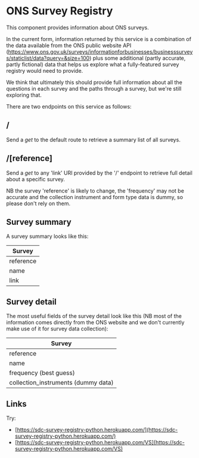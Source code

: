 # ONS Survey Registry
This component provides information about ONS surveys. 

In the current form, information returned by this service is a combination of the data available from the ONS public website API (https://www.ons.gov.uk/surveys/informationforbusinesses/businesssurveys/staticlist/data?query=&size=100) plus some additional (partly accurate, partly fictional) data that helps us explore what a fully-featured survey registry would need to provide.

We think that ultimately this should provide full information about all the questions in each survey and the paths through a survey, but we're still exploring that.

There are two endpoints on this service as follows:

## /

Send a *get* to the default route to retrieve a summary list of all surveys.

## /[reference]

Send a *get* to any 'link' URI provided by the '/' endpoint to retrieve full detail about a specific survey.

NB the survey 'reference' is likely to change, the 'frequency' may not be accurate and the collection instrument and form type data is dummy, so please don't rely on them.

## Survey summary

A survey summary looks like this:

| Survey         |
| -------------- |
| reference      |
| name           |
| link           |

## Survey detail

The most useful fields of the survey detail look like this (NB most of the information comes directly from the ONS website and we don't currently make use of it for survey data collection):

| Survey                              |
| ----------------------------------- |
| reference                           |
| name                                |
| frequency  (best guess)             |
| collection_instruments (dummy data) | 

## Links

Try:
 * [https://sdc-survey-registry-python.herokuapp.com/](https://sdc-survey-registry-python.herokuapp.com/)
 * [https://sdc-survey-registry-python.herokuapp.com/VS](https://sdc-survey-registry-python.herokuapp.com/VS)
